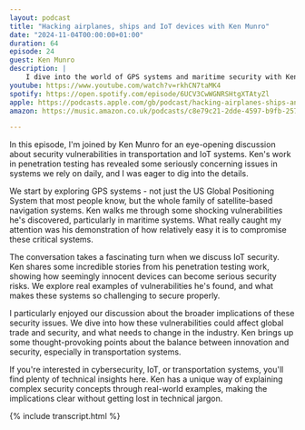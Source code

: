 ```yaml
---
layout: podcast
title: "Hacking airplanes, ships and IoT devices with Ken Munro"
date: "2024-11-04T00:00:00+01:00"
duration: 64
episode: 24
guest: Ken Munro
description: |
    I dive into the world of GPS systems and maritime security with Ken Munro, exploring the vulnerabilities in critical infrastructure. We discuss everything from different types of GPS systems to the alarming ease of compromising ships remotely. Ken shares eye-opening insights from his penetration testing experience and the implications for global security.
youtube: https://www.youtube.com/watch?v=rkhCN7taMK4
spotify: https://open.spotify.com/episode/6UCV3CwWGNRSHtgXTAtyZl
apple: https://podcasts.apple.com/gb/podcast/hacking-airplanes-ships-and-iot-devices-with-ken-munro/id1722663295?i=1000677273225
amazon: https://music.amazon.co.uk/podcasts/c8e79c21-2dde-4597-b9fb-257ecbc2bf29/episodes/9d594c19-d757-452b-8f80-ec48d40c9212/nerding-out-with-viktor-hacking-airplanes-ships-and-iot-devices-with-ken-munro

---
```


In this episode, I'm joined by Ken Munro for an eye-opening discussion about security vulnerabilities in transportation and IoT systems. Ken's work in penetration testing has revealed some seriously concerning issues in systems we rely on daily, and I was eager to dig into the details.

We start by exploring GPS systems - not just the US Global Positioning System that most people know, but the whole family of satellite-based navigation systems. Ken walks me through some shocking vulnerabilities he's discovered, particularly in maritime systems. What really caught my attention was his demonstration of how relatively easy it is to compromise these critical systems.

The conversation takes a fascinating turn when we discuss IoT security. Ken shares some incredible stories from his penetration testing work, showing how seemingly innocent devices can become serious security risks. We explore real examples of vulnerabilities he's found, and what makes these systems so challenging to secure properly.

I particularly enjoyed our discussion about the broader implications of these security issues. We dive into how these vulnerabilities could affect global trade and security, and what needs to change in the industry. Ken brings up some thought-provoking points about the balance between innovation and security, especially in transportation systems.

If you're interested in cybersecurity, IoT, or transportation systems, you'll find plenty of technical insights here. Ken has a unique way of explaining complex security concepts through real-world examples, making the implications clear without getting lost in technical jargon.

{% include transcript.html %}
